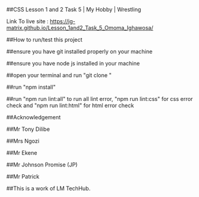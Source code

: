 ##CSS Lesson 1 and 2 Task 5 | My Hobby | Wrestling

Link To live site : https://ig-matrix.github.io/Lesson_1and2_Task_5_Omoma_Ighawosa/

##How to run/test this project

##ensure you have git installed properly on your machine

##ensure you have node js installed in your machine

##open your terminal and run "git clone "

##run "npm install"

##run "npm run lint:all" to run all lint error, "npm run lint:css" for css error check and "npm run lint:html" for html error check

##Acknowledgement

##Mr Tony Dilibe

##Mrs Ngozi

##Mr Ekene

##Mr Johnson Promise (JP)

##Mr Patrick

##This is a work of LM TechHub.
